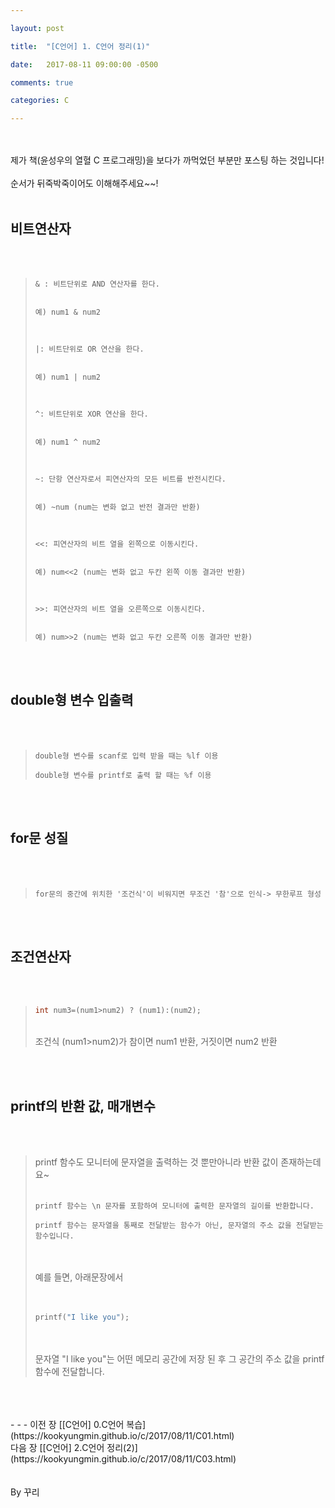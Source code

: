 ```yaml
---

layout: post

title:  "[C언어] 1. C언어 정리(1)"

date:   2017-08-11 09:00:00 -0500

comments: true

categories: C

---
```



<br>
<br>
제가 책(윤성우의 열혈 C 프로그래밍)을 보다가 까먹었던 부분만 포스팅 하는 것입니다!
<br>
<br>
순서가 뒤죽박죽이어도 이해해주세요~~!
<br>
<br>

## 비트연산자

<br>
<br>

>```
>& : 비트단위로 AND 연산자를 한다.
>
>
>예) num1 & num2
>
>
>
>|: 비트단위로 OR 연산을 한다.
>
>
>예) num1 | num2
>
>
>
>^: 비트단위로 XOR 연산을 한다.
>
>
>예) num1 ^ num2
>
>
>
>~: 단항 연산자로서 피연산자의 모든 비트를 반전시킨다.
>
>
>예) ~num (num는 변화 없고 반전 결과만 반환)
>
>
>
><<: 피연산자의 비트 열을 왼쪽으로 이동시킨다.
>
>
>예) num<<2 (num는 변화 없고 두칸 왼쪽 이동 결과만 반환)
>
>
>
>>>: 피연산자의 비트 열을 오른쪽으로 이동시킨다.
>
>
>예) num>>2 (num는 변화 없고 두칸 오른쪽 이동 결과만 반환)
>```

<br>
<br>

## double형 변수 입출력

<br>
<br>

>```
>double형 변수를 scanf로 입력 받을 때는 %lf 이용
>
>double형 변수를 printf로 출력 할 때는 %f 이용
>```

<br>
<br>

## for문 성질
<br>
<br>

>```
>for문의 중간에 위치한 '조건식'이 비워지면 무조건 '참'으로 인식-> 무한루프 형성
>```

<br>
<br>

## 조건연산자
<br>
<br>

>``` C++
>int num3=(num1>num2) ? (num1):(num2);
>```
><br>
>조건식 (num1>num2)가 참이면 num1 반환, 거짓이면 num2 반환

<br>
<br>

## printf의 반환 값, 매개변수
<br>
<br>

>printf 함수도 모니터에 문자열을 출력하는 것 뿐만아니라 반환 값이 존재하는데요~
><br>
><br>
>
>```
>printf 함수는 \n 문자를 포함하여 모니터에 출력한 문자열의 길이를 반환합니다.
>
>printf 함수는 문자열을 통째로 전달받는 함수가 아닌, 문자열의 주소 값을 전달받는 함수입니다.
>```
><br>
><br>
>예를 들면, 아래문장에서
><br>
><br>
><br>
>
>``` C++
>printf("I like you");
>```
>
><br>
><br>
>문자열 "I like you"는 어떤 메모리 공간에 저장 된 후 그 공간의 주소 값을 printf함수에 전달합니다.

<br>
<br>
<br>
- - -
이전 장 [[C언어] 0.C언어 복습](https://kookyungmin.github.io/c/2017/08/11/C01.html)
<br>
다음 장 [[C언어] 2.C언어 정리(2)](https://kookyungmin.github.io/c/2017/08/11/C03.html)
<br>
<br>
<br>
By 꾸리

